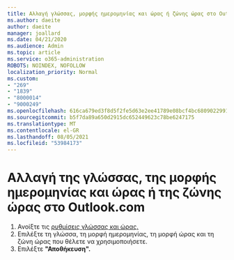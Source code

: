 ```yaml
---
title: Αλλαγή γλώσσας, μορφής ημερομηνίας και ώρας ή ζώνης ώρας στο Outlook.com
ms.author: daeite
author: daeite
manager: joallard
ms.date: 04/21/2020
ms.audience: Admin
ms.topic: article
ms.service: o365-administration
ROBOTS: NOINDEX, NOFOLLOW
localization_priority: Normal
ms.custom:
- "269"
- "1839"
- "8000014"
- "9000249"
ms.openlocfilehash: 616ca679ed3f8d5f2fe5d63e2ee41789e08bcf4bc6809022991d1ede02d8cb49
ms.sourcegitcommit: b5f7da89a650d2915dc652449623c78be6247175
ms.translationtype: MT
ms.contentlocale: el-GR
ms.lasthandoff: 08/05/2021
ms.locfileid: "53984173"
---
```

# <a name="change-your-language-date-and-time-format-or-time-zone-in-outlookcom"></a>Αλλαγή της γλώσσας, της μορφής ημερομηνίας και ώρας ή της ζώνης ώρας στο Outlook.com

1. Ανοίξτε τις [ρυθμίσεις γλώσσας και ώρας.](https://go.microsoft.com/fwlink/?linkid=2085505)
1. Επιλέξτε τη γλώσσα, τη μορφή ημερομηνίας, τη μορφή ώρας και τη ζώνη ώρας που θέλετε να χρησιμοποιήσετε.
1. Επιλέξτε **"Αποθήκευση".**